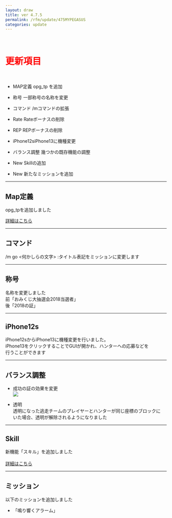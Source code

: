 ```yaml
---
layout: draw
title: ver 4.7.5
permalink: /rfm/update/475MYPEGASUS
categories: update
---
```

<br>
<h1 id="1"><font color="red">更新項目</font></h1><br>

+ <span class="green-badge">MAP定義</span> opg_tp を追加

+ <span class="green-badge">称号</span> 一部称号の名称を変更

+ <span class="green-badge">コマンド</span> /mコマンドの拡張

+ <span class="red-badge">Rate</span> Rateボーナスの削除

+ <span class="red-badge">REP</span> REPボーナスの削除

+ <span class="green-badge">iPhone12s</span>iPhone13に機種変更 

+ <span class="red-badge">バランス調整</span> 幾つかの既存機能の調整

+ <span class="blue-badge">New</span> Skillの追加

+ <span class="blue-badge">New</span> 新たなミッションを追加
 

----------------------------------------------------
## Map定義

opg_tpを追加しました<br>

[詳細はこちら]({{site.baseurl}}/rfm/xml/)<br>

  
----------------------------------------------------
## コマンド

/m go <何かしらの文字> :タイトル表記をミッションに変更します  

  
----------------------------------------------------
## 称号  
名称を変更しました<br>
前「おみくじ大抽選会2018当選者」<br>
後「2018の証」<br>

----------------------------------------------------
## iPhone12s  
iPhone12sからiPhone13に機種変更を行いました。<br>
iPhone13をクリックすることでGUIが開かれ、ハンターへの応募などを<br>
行うことができます<br>

----------------------------------------------------
## バランス調整

+ 成功の証の効果を変更  
<a><img src="{{site.baseurl}}/public/images/seikouRemake.png"></a><br>

+ 透明  
透明になった逃走チームのプレイヤーとハンターが同じ座標のブロックに<br>
いた場合、透明が解除されるようになりました

----------------------------------------------------
## Skill  
新機能「スキル」を追加しました<br><br>
[詳細はこちら]({{site.baseurl}}/rfm/skill)<br>

----------------------------------------------------
## ミッション  
以下のミッションを追加しました<br>

+ 「鳴り響くアラーム」



  
